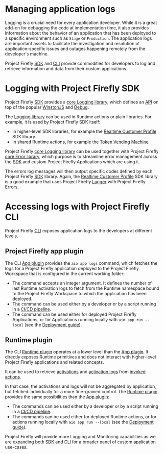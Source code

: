 # Managing application logs

Logging is a crucial need for every application developer. While it is a great add-on for debugging the code at implementation time, it also provides information about the behavior of an application that has been deployed to a specific environment such as `Stage` or `Production`.
The application logs are important assets to facilitate the investigation and resolution of application-specific issues and outages happening remotely from the developer's machine.

Project Firefly [SDK](https://github.com/adobe/aio-sdk) and [CLI](https://github.com/adobe/aio-cli) provide commodities for developers to log and retrieve information and data from their custom applications.

# Logging with Project Firefly SDK

Project Firefly [SDK](https://github.com/adobe/aio-sdk) provides a [core Logging library](https://github.com/adobe/aio-lib-core-logging), which defines an [API](https://github.com/adobe/aio-lib-core-logging/blob/master/doc/api.md) on top of the popular [WinstonJS](https://www.npmjs.com/package/winston) and [Debug](https://www.npmjs.com/package/debug).

The [Logging library]((https://github.com/adobe/aio-lib-core-logging)) can be used in Runtime actions or plain libraries. For example, it is used by Project Firefly SDK itself:

- In higher-level SDK libraries, for example the [Realtime Customer Profile](https://github.com/adobe/aio-lib-customer-profile) SDK library
- In shared Runtime actions, for example the [Token Vending Machine](https://github.com/adobe/aio-tvm)

Project Firefly [core Logging library](https://github.com/adobe/aio-lib-core-logging) can be used together with Project Firefly [core Error library](https://github.com/adobe/aio-lib-core-errors), which purpose is to streamline error management across the [SDK](https://github.com/adobe/aio-sdk) and custom Project Firefly Applications which are using it.

The errors log messages will then output specific codes defined by each Project Firefly [SDK](https://github.com/adobe/aio-sdk) library.
Again, the [Realtime Customer Profile](https://github.com/adobe/aio-lib-customer-profile) SDK library is a good example that uses Project Firefly [Logger](https://github.com/adobe/aio-lib-core-logging) with Project Firefly [Errors](https://github.com/adobe/aio-lib-core-errors).

# Accessing logs with Project Firefly CLI

Project Firefly [CLI](https://github.com/adobe/aio-cli) exposes application logs to the developers at different levels.

## Project Firefly app plugin

The CLI [App plugin](https://github.com/adobe/aio-cli-plugin-app) provides the `aio app logs` command, which fetches the logs for a Project Firefly application deployed to the Project Firefly Workspace that is configured in the current working folder:

- The command accepts an integer argument. It defines the number of last Runtime activation logs to fetch from the Runtime namespace bound to the Project Firefly Workspace to which the application has been deployed.
- The command can be used either by a developer or by a script running in a [CI/CD pipeline](https://github.com/AdobeDocs/project-firefly/blob/master/guides/ci_cd_for_firefly_apps.md).
- The command can be used either for deployed Project Firefly Applications, or for Applications running locally with `aio app run --local` (see the [Deployment guide](https://github.com/AdobeDocs/project-firefly/blob/master/guides/deployment.md)).

## Runtime plugin

The CLI [Runtime plugin](https://github.com/adobe/aio-cli-plugin-runtime) operates at a lower level than the [App plugin](https://github.com/adobe/aio-cli-plugin-app). It directly exposes Runtime primitives and does not interact with higher-level Project Firefly applications and related concepts.

It can be used to retrieve [activations](https://github.com/adobe/aio-cli-plugin-runtime#binrun-runtimeactivation) and [activation logs](https://github.com/adobe/aio-cli-plugin-runtime#binrun-runtimeactivationlogs-activationid) from [invoked actions](https://github.com/adobe/aio-cli-plugin-runtime#binrun-runtimeactioninvoke-actionname).

In that case, the activations and logs will not be aggregated by application, but fetched individually for a more fine-grained control. The [Runtime plugin](https://github.com/adobe/aio-cli-plugin-runtime) provides the same possibilities than the [App plugin](https://github.com/adobe/aio-cli-plugin-app):

- The commands can be used either by a developer or by a script running in a [CI/CD pipeline](https://github.com/AdobeDocs/project-firefly/blob/master/guides/ci_cd_for_firefly_apps.md).
- The commands can be used either for deployed Runtime actions, or for actions running locally with `aio app run --local` (see the [Deployment guide](https://github.com/AdobeDocs/project-firefly/blob/master/guides/deployment.md)).

Project Firefly will provide more Logging and Monitoring capabilities as we are expanding both [SDK](https://github.com/adobe/aio-sdk) and [CLI](https://github.com/adobe/aio-cli) for a broader panel of custom application use-cases.
